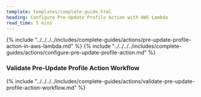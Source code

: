 ```yaml
---
template: templates/complete-guide.html
heading: Configure Pre-Update Profile Action with AWS Lambda
read_time: 5 mins
---
```


{% include "../../../../includes/complete-guides/actions/pre-update-profile-action-in-aws-lambda.md" %}
{% include "../../../../includes/complete-guides/actions/configure-pre-update-profile-action.md" %}

### Validate Pre-Update Profile Action Workflow

{% include "../../../../includes/complete-guides/actions/validate-pre-update-profile-action-workflow.md" %}
